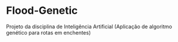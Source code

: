 # Flood-Genetic
Projeto da disciplina de Inteligência Artificial (Aplicação de algoritmo genético para rotas em enchentes)
